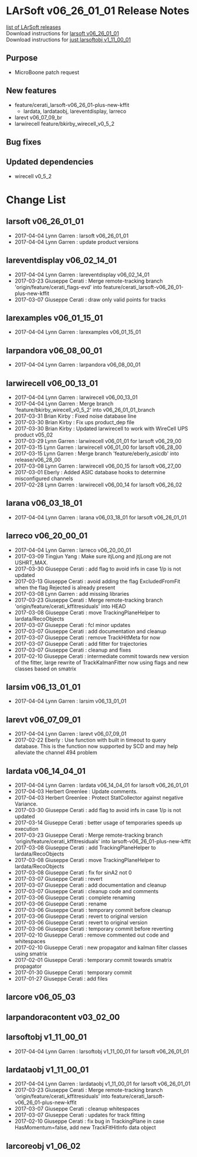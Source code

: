 # LArSoft v06_26_01_01 Release Notes



[list of LArSoft releases](LArSoft_release_list)  
Download instructions for [larsoft v06_26_01_01](http://scisoft.fnal.gov/scisoft/bundles/larsoft/v06_26_01_01/larsoft-v06_26_01_01.html)  
Download instructions for [just larsoftobj v1_11_00_01](http://scisoft.fnal.gov/scisoft/bundles/larsoftobj/v1_11_00_01/larsoftobj-v1_11_00_01.html)

## Purpose

-   MicroBoone patch request

## New features

-   feature/cerati_larsoft-v06_26_01-plus-new-kffit
    -   lardata, lardataobj, lareventdisplay, larreco
-   larevt v06_07_09_br
-   larwirecell feature/bkirby_wirecell_v0_5_2

## Bug fixes

## Updated dependencies

-   wirecell v0_5_2

# Change List

## larsoft v06_26_01_01

-   2017-04-04 Lynn Garren : larsoft v06_26_01_01
-   2017-04-04 Lynn Garren : update product versions

## lareventdisplay v06_02_14_01

-   2017-04-04 Lynn Garren : lareventdisplay v06_02_14_01
-   2017-03-23 Giuseppe Cerati : Merge remote-tracking branch 'origin/feature/cerati_flags-evd' into feature/cerati_larsoft-v06_26_01-plus-new-kffit
-   2017-03-07 Giuseppe Cerati : draw only valid points for tracks

## larexamples v06_01_15_01

-   2017-04-04 Lynn Garren : larexamples v06_01_15_01

## larpandora v06_08_00_01

-   2017-04-04 Lynn Garren : larpandora v06_08_00_01

## larwirecell v06_00_13_01

-   2017-04-04 Lynn Garren : larwirecell v06_00_13_01
-   2017-04-04 Lynn Garren : Merge branch 'feature/bkirby_wirecell_v0_5_2' into v06_26_01_01_branch
-   2017-03-31 Brian Kirby : Fixed noise database line
-   2017-03-30 Brian Kirby : Fix ups product_dep file
-   2017-03-30 Brian Kirby : Updated larwirecell to work with WireCell UPS product v05_02
-   2017-03-29 Lynn Garren : larwirecell v06_01_01 for larsoft v06_29_00
-   2017-03-15 Lynn Garren : larwirecell v06_01_00 for larsoft v06_28_00
-   2017-03-15 Lynn Garren : Merge branch 'feature/eberly_asicdb' into release/v06_28_00
-   2017-03-08 Lynn Garren : larwirecell v06_00_15 for larsoft v06_27_00
-   2017-03-01 Eberly : Added ASIC database hooks to determine misconfigured channels
-   2017-02-28 Lynn Garren : larwirecell v06_00_14 for larsoft v06_26_02

## larana v06_03_18_01

-   2017-04-04 Lynn Garren : larana v06_03_18_01 for larsoft v06_26_01_01

## larreco v06_20_00_01

-   2017-04-04 Lynn Garren : larreco v06_20_00_01
-   2017-03-09 Tingjun Yang : Make sure itjLong and jtjLong are not USHRT_MAX.
-   2017-03-30 Giuseppe Cerati : add flag to avoid infs in case 1/p is not updated
-   2017-03-13 Giuseppe Cerati : avoid adding the flag ExcludedFromFit when the flag Rejected is already present
-   2017-03-08 Lynn Garren : add missing libraries
-   2017-03-23 Giuseppe Cerati : Merge remote-tracking branch 'origin/feature/cerati_kffitresiduals' into HEAD
-   2017-03-08 Giuseppe Cerati : move TrackingPlaneHelper to lardata/RecoObjects
-   2017-03-07 Giuseppe Cerati : fcl minor updates
-   2017-03-07 Giuseppe Cerati : add documentation and cleanup
-   2017-03-07 Giuseppe Cerati : remove TrackHitMeta for now
-   2017-03-07 Giuseppe Cerati : add fitter for trajectories
-   2017-03-07 Giuseppe Cerati : cleanup and fixes
-   2017-02-10 Giuseppe Cerati : intermediate commit towards new version of the fitter, large rewrite of TrackKalmanFitter now using flags and new classes based on smatrix

## larsim v06_13_01_01

-   2017-04-04 Lynn Garren : larsim v06_13_01_01

## larevt v06_07_09_01

-   2017-04-04 Lynn Garren : larevt v06_07_09_01
-   2017-02-22 Eberly : Use function with built in timeout to query database. This is the function now supported by SCD and may help alleviate the channel 494 problem

## lardata v06_14_04_01

-   2017-04-04 Lynn Garren : lardata v06_14_04_01 for larsoft v06_26_01_01
-   2017-04-03 Herbert Greenlee : Update comments.
-   2017-04-03 Herbert Greenlee : Protect StatCollector against negative Variance.
-   2017-03-30 Giuseppe Cerati : add flag to avoid infs in case 1/p is not updated
-   2017-03-14 Giuseppe Cerati : better usage of temporaries speeds up execution
-   2017-03-23 Giuseppe Cerati : Merge remote-tracking branch 'origin/feature/cerati_kffitresiduals' into larsoft-v06_26_01-plus-new-kffit
-   2017-03-08 Giuseppe Cerati : add TrackingPlaneHelper to lardata/RecoObjects
-   2017-03-08 Giuseppe Cerati : move TrackingPlaneHelper to lardata/RecoObjects
-   2017-03-08 Giuseppe Cerati : fix for sinA2 not 0
-   2017-03-07 Giuseppe Cerati : revert
-   2017-03-07 Giuseppe Cerati : add documentation and cleanup
-   2017-03-07 Giuseppe Cerati : cleanup code and comments
-   2017-03-06 Giuseppe Cerati : complete renaming
-   2017-03-06 Giuseppe Cerati : rename
-   2017-03-06 Giuseppe Cerati : temporary commit before cleanup
-   2017-03-06 Giuseppe Cerati : revert to original version
-   2017-03-06 Giuseppe Cerati : revert to original version
-   2017-03-06 Giuseppe Cerati : temporary commit before reverting
-   2017-02-10 Giuseppe Cerati : remove commented out code and whitespaces
-   2017-02-10 Giuseppe Cerati : new propagator and kalman filter classes using smatrix
-   2017-02-01 Giuseppe Cerati : temporary commit towards smatrix propagator
-   2017-01-30 Giuseppe Cerati : temporary commit
-   2017-01-27 Giuseppe Cerati : add files

## larcore v06_05_03

## larpandoracontent v03_02_00

## larsoftobj v1_11_00_01

-   2017-04-04 Lynn Garren : larsoftobj v1_11_00_01 for larsoft v06_26_01_01

## lardataobj v1_11_00_01

-   2017-04-04 Lynn Garren : lardataobj v1_11_00_01 for larsoft v06_26_01_01
-   2017-03-23 Giuseppe Cerati : Merge remote-tracking branch 'origin/feature/cerati_kffitresiduals' into feature/cerati_larsoft-v06_26_01-plus-new-kffit
-   2017-03-07 Giuseppe Cerati : cleanup whitespaces
-   2017-03-07 Giuseppe Cerati : updates for track fitting
-   2017-02-10 Giuseppe Cerati : fix bug in TrackingPlane in case HasMomentum=false, add new TrackFitHitInfo data object

## larcoreobj v1_06_02

